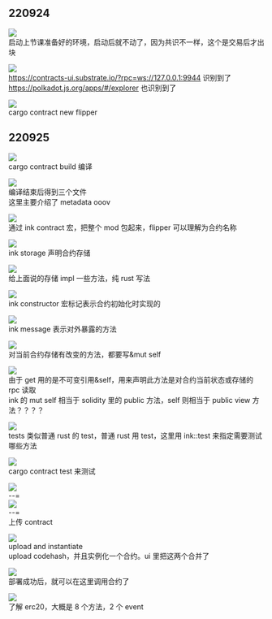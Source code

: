 ## 220924

![](./img/2022-09-25-01-59-32.png)  
启动上节课准备好的环境，启动后就不动了，因为共识不一样，这个是交易后才出块

![](./img/2022-09-25-02-02-10.png)  
https://contracts-ui.substrate.io/?rpc=ws://127.0.0.1:9944 识别到了  
https://polkadot.js.org/apps/#/explorer 也识别到了

![](./img/2022-09-25-02-04-58.png)  
cargo contract new flipper

## 220925

![](./img/2022-09-25-18-40-43.png)  
cargo contract build 编译

![](./img/2022-09-25-18-47-03.png)  
编译结束后得到三个文件  
这里主要介绍了 metadata ooov

![](./img/2022-09-25-18-48-37.png)  
通过 ink contract 宏，把整个 mod 包起来，flipper 可以理解为合约名称

![](./img/2022-09-25-18-49-52.png)  
ink storage 声明合约存储

![](./img/2022-09-25-18-51-56.png)  
给上面说的存储 impl 一些方法，纯 rust 写法

![](./img/2022-09-25-18-52-19.png)  
ink constructor 宏标记表示合约初始化时实现的

![](./img/2022-09-25-18-53-52.png)  
ink message 表示对外暴露的方法

![](./img/2022-09-25-18-55-10.png)  
对当前合约存储有改变的方法，都要写&mut self

![](./img/2022-09-25-18-56-28.png)  
由于 get 用的是不可变引用&self，用来声明此方法是对合约当前状态或存储的 rpc 读取  
ink 的 mut self 相当于 solidity 里的 public 方法，self 则相当于 public view 方法？？？？

![](./img/2022-09-25-18-59-41.png)  
tests 类似普通 rust 的 test，普通 rust 用 test，这里用 ink::test 来指定需要测试哪些方法

![](./img/2022-09-25-19-01-12.png)  
cargo contract test 来测试

![](./img/2022-09-25-20-20-22.png)  
--=  
![](./img/2022-09-25-20-21-24.png)  
--=  
上传 contract

![](./img/2022-09-25-20-22-20.png)  
upload and instantiate  
upload codehash，并且实例化一个合约。ui 里把这两个合并了

![](./img/2022-09-25-20-25-36.png)  
部署成功后，就可以在这里调用合约了

![](./img/2022-09-25-20-28-06.png)  
了解 erc20，大概是 8 个方法，2 个 event     



